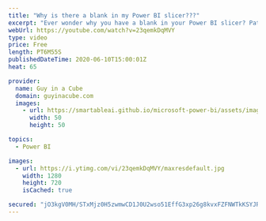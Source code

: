 ```yaml
---
title: "Why is there a blank in my Power BI slicer???"
excerpt: "Ever wonder why you have a blank in your Power BI slicer? Patrick shows you what is going on and how to fix it!  Download sample: https://guyinacu.be/blankslicersample  📢 Become a member: https://guyinacu.be/membership   *******************  Want to take your Power BI skills to the next level? We have"
webUrl: https://youtube.com/watch?v=23qemkDqMVY
type: video
price: Free
length: PT6M55S
publishedDateTime: 2020-06-10T15:00:01Z
heat: 65

provider:
  name: Guy in a Cube
  domain: guyinacube.com
  images:
    - url: https://smartableai.github.io/microsoft-power-bi/assets/images/organizations/guyinacube.com-50x50.jpg
      width: 50
      height: 50

topics:
  - Power BI

images:
  - url: https://i.ytimg.com/vi/23qemkDqMVY/maxresdefault.jpg
    width: 1280
    height: 720
    isCached: true

secured: "jO3kgV0MH/STxMjz0H5zwmwCD1J0U2wso51EffG3xp26g8kvxFZFNWTkKSYJR1DwCJULJqcgC/Rlgky0LgKMUp2EOzpVUXzINqRTYHdts6mQ0hzF3MOT9Cq7ZSkf8OZ4h6MrST8q4T8QBhPnTlKqMjONcUM0KkMcZlh2RilGlpWiV+/RacSr8HXrs4UDJrx0uCCKagJrn0tZU+U06ziT/03ITw7KaJpGqUEplqfFnimCqLig2g1FY+A7XVUefQEk+yXbdn1/sx69Ln8eEwAuqr/Jzp4Ed2QPFNx8MvhAzMLGyAqb+77R9/wHXwEvT5nl85RfUbw0RiM+WipTGYclDVjnzQPOO4YRZkX0HhnaCHUc5vTFH9utvzMmiOmyD1O6Z8BSUZMIQq+bOlu/cA7SMg==;rvwlSE6kmzV6k+1Nimoyuw=="
---
```


